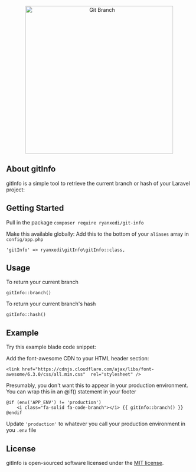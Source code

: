 <p align="center"><a href="https://github.com/ryanxedi/git-info" target="_blank"><img src="https://raw.githubusercontent.com/ryanxedi/git-info/main/art/git-info.svg" width="400" alt="Git Branch"></a></p>

## About gitInfo

gitInfo is a simple tool to retrieve the current branch or hash of your Laravel project:

## Getting Started

Pull in the package ````composer require ryanxedi/git-info````

Make this available globally:
Add this to the bottom of your ````aliases```` array in ````config/app.php````

````
'gitInfo' => ryanxedi\gitInfo\gitInfo::class,
````


## Usage

To return your current branch

````gitInfo::branch()````

To return your current branch's hash 

````gitInfo::hash()````


## Example

Try this example blade code snippet:

Add the font-awesome CDN to your HTML header section:
````
<link href="https://cdnjs.cloudflare.com/ajax/libs/font-awesome/6.3.0/css/all.min.css"  rel="stylesheet" />
```` 

Presumably, you don't want this to appear in your production environment.  
You can wrap this in an @if() statement in your footer
````
@if (env('APP_ENV') != 'production')
	<i class="fa-solid fa-code-branch"></i> {{ gitInfo::branch() }}
@endif
````

Update ````'production'```` to whatever you call your production environment in you ````.env```` file

## License

gitInfo is open-sourced software licensed under the [MIT license](https://opensource.org/licenses/MIT).
